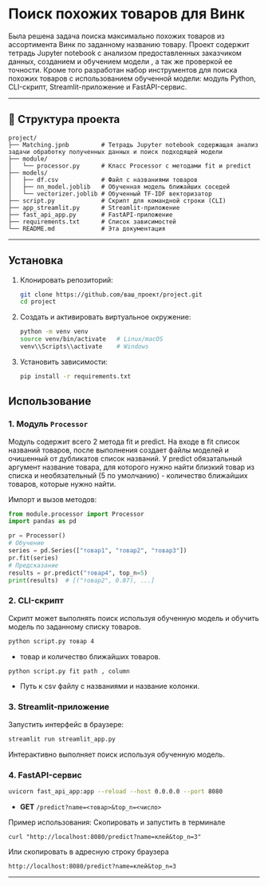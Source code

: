 # Поиск похожих товаров для Винк

Была решена задача поиска максимально похожих товаров из ассортимента Винк по заданному названию товару. Проект содержит тетрадь Jupyter notebook с анализом предоставленных заказчиком данных, созданием и обучением модели , а так же проверкой ее точности. Кроме того разработан набор инструментов для поиска похожих товаров с использованием обученной модели: модуль Python, CLI-скрипт, Streamlit-приложение и FastAPI-сервис.

---

## 📁 Структура проекта

```
project/
├── Matching.jpnb         # Тетрадь Jupyter notebook содержащая анализ задачи обработку полученных данных и поиск подходящей модели
├── module/
│   └── processor.py      # Класс Processor с методами fit и predict
├── models/
│   ├── df.csv            # Файл с названиями товаров
│   ├── nn_model.joblib   # Обученная модель ближайших соседей
│   └── vectorizer.joblib # Обученный TF-IDF векторизатор
├── script.py             # Скрипт для командной строки (CLI)
├── app_streamlit.py      # Streamlit-приложение
├── fast_api_app.py       # FastAPI-приложение
├── requirements.txt      # Список зависимостей
└── README.md             # Эта документация
```

---

##  Установка

1. Клонировать репозиторий:
   ```bash
   git clone https://github.com/ваш_проект/project.git
   cd project
   ```
2. Создать и активировать виртуальное окружение:
   ```bash
   python -m venv venv
   source venv/bin/activate   # Linux/macOS
   venv\\Scripts\\activate    # Windows
   ```
3. Установить зависимости:
   ```bash
   pip install -r requirements.txt
   ```

##  Использование

### 1. Модуль `Processor`

Модуль содержит всего 2 метода fit и predict. На входе в fit список названий товаров, после выполнения создает файлы моделей и очишенный от дубликатов список названий.
У predict обязатальный аргумент название товара, для которого нужно найти близкий товар из списка и необязательный (5 по умолчанию) - количество ближайших товаров, которые нужно найти. 

Импорт и вызов методов:

```python
from module.processor import Processor
import pandas as pd

pr = Processor()
# Обучение
series = pd.Series(["товар1", "товар2", "товар3"])
pr.fit(series)
# Предсказание
results = pr.predict("товар4", top_n=5)
print(results)  # [("товар2", 0.87), ...]
```

### 2. CLI-скрипт

Скрипт может выполнять поиск используя обученную модель и обучить модель по  заданному списку товаров.

```bash
python script.py товар 4
```
- товар и количество ближайших товаров.

```bash
python script.py fit path , column
```
- Путь к csv файлу с названиями и название колонки.

### 3. Streamlit-приложение

Запустить интерфейс в браузере:
```bash
streamlit run streamlit_app.py
```
Интерактивно выполняет поиск используя обученную модель.

### 4. FastAPI-сервис

```bash
uvicorn fast_api_app:app --reload --host 0.0.0.0 --port 8080
```

- **GET** `/predict?name=<товар>&top_n=<число>`

Пример использования:
Скопировать и запустить в терминале
```
curl "http://localhost:8080/predict?name=клей&top_n=3"
```
Или скопировать в адресную строку браузера
```
http://localhost:8080/predict?name=клей&top_n=3
```
---

